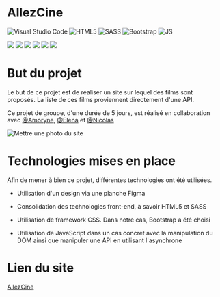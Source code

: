 # AllezCine

![Visual Studio Code](https://img.shields.io/badge/Visual%20Studio%20Code-777CB4.svg?style=for-the-badge&logo=visual-studio-code&logoColor=white)
![HTML5](https://img.shields.io/badge/HTML-239120?style=for-the-badge&logo=html5&logoColor=white)
![SASS](https://img.shields.io/badge/Sass-CC6699?style=for-the-badge&logo=sass&logoColor=white)
![Bootstrap](https://img.shields.io/badge/Bootstrap-563D7C?style=for-the-badge&logo=bootstrap&logoColor=white)
![JS](https://img.shields.io/badge/JavaScript-F7DF1E?style=for-the-badge&logo=javascript&logoColor=black)

<p align="left">
<img src="https://img.shields.io/badge/JS-API-yellow">
<img src="https://img.shields.io/badge/JS-DOM-yellow">
<img src="https://img.shields.io/badge/JS-async-yellow">
<img src="https://img.shields.io/badge/CSS-SASS-red">
<img src="https://img.shields.io/badge/CSS-Bootstrap-blue">
<img src="https://img.shields.io/badge/Design-Figma-lightblue">
</p>

# But du projet 

Le but de ce projet est de réaliser un site sur lequel des films sont proposés. La liste de ces films proviennent directement d'une API.

Ce projet de groupe, d'une durée de 5 jours, est réalisé en collaboration avec [@Amoryne](https://github.com/Amoryne), [@Elena](https://github.com/TozurElena) et [@Nicolas](https://github.com/Kurner)

![Mettre une photo du site]()

# Technologies mises en place

Afin de mener à bien ce projet, différentes technologies ont été utilisées. 

* Utilisation d'un design via une planche Figma

* Consolidation des technologies front-end, à savoir HTML5 et SASS

* Utilisation de framework CSS. Dans notre cas, Bootstrap a été choisi

* Utilisation de JavaScript dans un cas concret avec la manipulation du DOM ainsi que manipuler une API en utilisant l'asynchrone

# Lien du site

[AllezCine](calcagnoloic.github.io/allezcine/)


